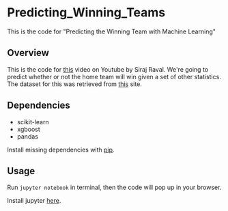 # Predicting_Winning_Teams
This is the code for "Predicting the Winning Team with Machine Learning"


## Overview

This is the code for [this](https://youtu.be/6tQhoUuQrOw) video on Youtube by Siraj Raval. We're going to predict whether or not the home team will win given a set of other statistics. The dataset for this was retrieved from [this](http://football-data.co.uk/data.php) site. 

## Dependencies

* scikit-learn 
* xgboost
* pandas

Install missing dependencies with [pip](https://pip.pypa.io/en/stable/). 

## Usage

Run `jupyter notebook` in terminal, then the code will pop up in your browser.

Install jupyter [here](http://jupyter.readthedocs.io/en/latest/install.html).



